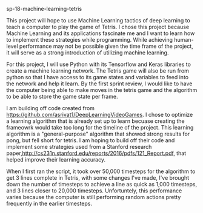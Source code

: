 <h> sp-18-machine-learning-tetris
</h>

This project will hope to use Machine Learning tactics of deep learning to teach a computer to play the game of Tetris. I chose this project because Machine Learning and its applications fascinate me and I want to learn how to implement these strategies while programming. While achieving human-level performance may not be possible given the time frame of the project, it will serve as a strong introduction of utilizing machine learning.

For this project, I will use Python with its Tensorflow and Keras libraries to create a machine learning network. The Tetris game will also be run from python so that I have access to its game states and variables to feed into the network and help it learn. By the first sprint review, I would like to have the computer being able to make moves in the tetris game and the algorithm to be able to store the game state per frame.

I am building off code created from https://github.com/asrivat1/DeepLearningVideoGames.  I chose to optimize a learning algorithm that is already set up to learn becuase creating the frameowrk would take too long for the timeline of the project.  This learning algorithm is a "general-purpose" algorithm that showed strong results for pong, but fell short for tetris.  I am hoping to build off their code and implement some strategies used from a Stanford research paper,http://cs231n.stanford.edu/reports/2016/pdfs/121_Report.pdf, that helped improve their learning accuracy. 

When I first ran the script, it took over 50,000 timesteps for the algorithm to get 3 lines complete in Tetris, with some changes I've made, I've brought down the number of timesteps to achieve a line as quick as 1,000 timesteps, and 3 lines closer to 20,000 timesteps.  Unfortuntely, this performance varies because the computer is still performing random actions pretty frequently in the earlier timesteps.
